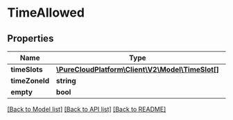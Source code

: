 # TimeAllowed

## Properties
Name | Type | Description | Notes
------------ | ------------- | ------------- | -------------
**timeSlots** | [**\PureCloudPlatform\Client\V2\Model\TimeSlot[]**](TimeSlot.md) |  | [optional] 
**timeZoneId** | **string** |  | [optional] 
**empty** | **bool** |  | [optional] 

[[Back to Model list]](../README.md#documentation-for-models) [[Back to API list]](../README.md#documentation-for-api-endpoints) [[Back to README]](../README.md)


